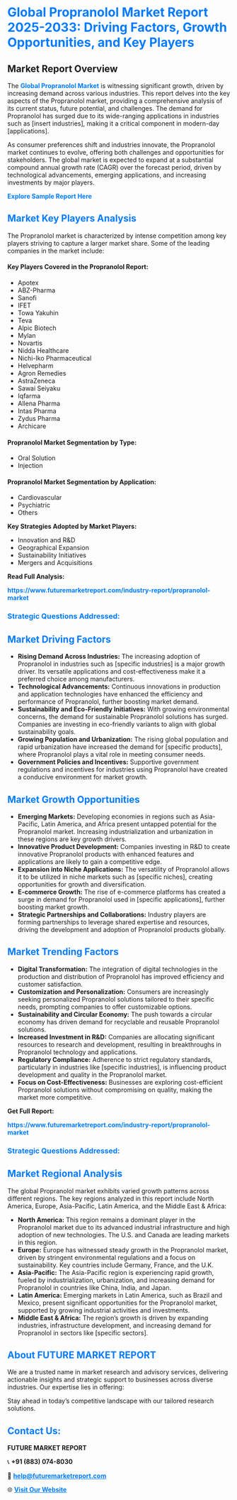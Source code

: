 <h1 style="color: #007BFF;">Global Propranolol Market Report 2025-2033: Driving Factors, Growth Opportunities, and Key Players</h1>

<section id="overview">
<h2>Market Report Overview</h2>
<p>The <a href="https://www.futuremarketreport.com/industry-report/propranolol-market" style="color: #007BFF; text-decoration: none;"><strong>Global Propranolol Market</strong></a> is witnessing significant growth, driven by increasing demand across various industries. This report delves into the key aspects of the Propranolol market, providing a comprehensive analysis of its current status, future potential, and challenges. The demand for Propranolol has surged due to its wide-ranging applications in industries such as [insert industries], making it a critical component in modern-day [applications].</p>
<p>As consumer preferences shift and industries innovate, the Propranolol market continues to evolve, offering both challenges and opportunities for stakeholders. The global market is expected to expand at a substantial compound annual growth rate (CAGR) over the forecast period, driven by technological advancements, emerging applications, and increasing investments by major players.</p>
</section>

<section id="overview">
<p><a href="https://www.futuremarketreport.com/request-sample/reportId=77939" style="color: #007BFF; text-decoration: none;"><strong>Explore Sample Report Here</strong></a></p>
</section>

<section id="key-players">
<h2 style="color: #007BFF;">Market Key Players Analysis</h2>
<p>The Propranolol market is characterized by intense competition among key players striving to capture a larger market share. Some of the leading companies in the market include:</p>
<h4>Key Players Covered in the Propranolol Report:</h4>
<ul><li>Apotex</li><li>ABZ-Pharma</li><li>Sanofi</li><li>IFET</li><li>Towa Yakuhin</li><li>Teva</li><li>Alpic Biotech</li><li>Mylan</li><li>Novartis</li><li>Nidda Healthcare</li><li>Nichi-Iko Pharmaceutical</li><li>Helvepharm</li><li>Agron Remedies</li><li>AstraZeneca</li><li>Sawai Seiyaku</li><li>Iqfarma</li><li>Allena Pharma</li><li>Intas Pharma</li><li>Zydus Pharma</li><li>Archicare</li></ul>
<h4>Propranolol Market Segmentation by Type:</h4>
<ul><li>Oral Solution</li><li>Injection</li></ul>

<h4>Propranolol Market Segmentation by Application:</h4>
<ul><li>Cardiovascular</li><li>Psychiatric</li><li>Others</li></ul>
<p><strong>Key Strategies Adopted by Market Players:</strong></p>
<ul>
<li>Innovation and R&D</li>
<li>Geographical Expansion</li>
<li>Sustainability Initiatives</li>
<li>Mergers and Acquisitions</li>
</ul>
</section>

<section>
<p><strong>Read Full Analysis: </strong></p><a href="https://www.futuremarketreport.com/industry-report/propranolol-market" style="color: #007BFF; text-decoration: none;"><strong>https://www.futuremarketreport.com/industry-report/propranolol-market</strong></a>
<h3 style="color: #007BFF;">Strategic Questions Addressed:</h3>
</section>

<section id="driving-factors">
<h2 style="color: #007BFF;">Market Driving Factors</h2>
<ul>
<li><strong>Rising Demand Across Industries:</strong> The increasing adoption of Propranolol in industries such as [specific industries] is a major growth driver. Its versatile applications and cost-effectiveness make it a preferred choice among manufacturers.</li>
<li><strong>Technological Advancements:</strong> Continuous innovations in production and application technologies have enhanced the efficiency and performance of Propranolol, further boosting market demand.</li>
<li><strong>Sustainability and Eco-Friendly Initiatives:</strong> With growing environmental concerns, the demand for sustainable Propranolol solutions has surged. Companies are investing in eco-friendly variants to align with global sustainability goals.</li>
<li><strong>Growing Population and Urbanization:</strong> The rising global population and rapid urbanization have increased the demand for [specific products], where Propranolol plays a vital role in meeting consumer needs.</li>
<li><strong>Government Policies and Incentives:</strong> Supportive government regulations and incentives for industries using Propranolol have created a conducive environment for market growth.</li>
</ul>
</section>

<section id="growth-opportunities">
<h2 style="color: #007BFF;">Market Growth Opportunities</h2>
<ul>
<li><strong>Emerging Markets:</strong> Developing economies in regions such as Asia-Pacific, Latin America, and Africa present untapped potential for the Propranolol market. Increasing industrialization and urbanization in these regions are key growth drivers.</li>
<li><strong>Innovative Product Development:</strong> Companies investing in R&D to create innovative Propranolol products with enhanced features and applications are likely to gain a competitive edge.</li>
<li><strong>Expansion into Niche Applications:</strong> The versatility of Propranolol allows it to be utilized in niche markets such as [specific niches], creating opportunities for growth and diversification.</li>
<li><strong>E-commerce Growth:</strong> The rise of e-commerce platforms has created a surge in demand for Propranolol used in [specific applications], further boosting market growth.</li>
<li><strong>Strategic Partnerships and Collaborations:</strong> Industry players are forming partnerships to leverage shared expertise and resources, driving the development and adoption of Propranolol products globally.</li>
</ul>
</section>

<section id="trending-factors">
<h2 style="color: #007BFF;">Market Trending Factors</h2>
<ul>
<li><strong>Digital Transformation:</strong> The integration of digital technologies in the production and distribution of Propranolol has improved efficiency and customer satisfaction.</li>
<li><strong>Customization and Personalization:</strong> Consumers are increasingly seeking personalized Propranolol solutions tailored to their specific needs, prompting companies to offer customizable options.</li>
<li><strong>Sustainability and Circular Economy:</strong> The push towards a circular economy has driven demand for recyclable and reusable Propranolol solutions.</li>
<li><strong>Increased Investment in R&D:</strong> Companies are allocating significant resources to research and development, resulting in breakthroughs in Propranolol technology and applications.</li>
<li><strong>Regulatory Compliance:</strong> Adherence to strict regulatory standards, particularly in industries like [specific industries], is influencing product development and quality in the Propranolol market.</li>
<li><strong>Focus on Cost-Effectiveness:</strong> Businesses are exploring cost-efficient Propranolol solutions without compromising on quality, making the market more competitive.</li>
</ul>
</section>

<section>
<p><strong>Get Full Report: </strong></p><a href="https://www.futuremarketreport.com/industry-report/propranolol-market" style="color: #007BFF; text-decoration: none;"><strong>https://www.futuremarketreport.com/industry-report/propranolol-market</strong></a>
<h3 style="color: #007BFF;">Strategic Questions Addressed:</h3>
</section>


<section id="regional-analysis">
<h2 style="color: #007BFF;">Market Regional Analysis</h2>
<p>The global Propranolol market exhibits varied growth patterns across different regions. The key regions analyzed in this report include North America, Europe, Asia-Pacific, Latin America, and the Middle East & Africa:</p>
<ul>
<li><strong>North America:</strong> This region remains a dominant player in the Propranolol market due to its advanced industrial infrastructure and high adoption of new technologies. The U.S. and Canada are leading markets in this region.</li>
<li><strong>Europe:</strong> Europe has witnessed steady growth in the Propranolol market, driven by stringent environmental regulations and a focus on sustainability. Key countries include Germany, France, and the U.K.</li>
<li><strong>Asia-Pacific:</strong> The Asia-Pacific region is experiencing rapid growth, fueled by industrialization, urbanization, and increasing demand for Propranolol in countries like China, India, and Japan.</li>
<li><strong>Latin America:</strong> Emerging markets in Latin America, such as Brazil and Mexico, present significant opportunities for the Propranolol market, supported by growing industrial activities and investments.</li>
<li><strong>Middle East & Africa:</strong> The region’s growth is driven by expanding industries, infrastructure development, and increasing demand for Propranolol in sectors like [specific sectors].</li>
</ul>
</section>

<footer>
<h2 style="color: #007BFF;">About FUTURE MARKET REPORT</h2>
<p>We are a trusted name in market research and advisory services, delivering actionable insights and strategic support to businesses across diverse industries. Our expertise lies in offering:</p>

<p>Stay ahead in today’s competitive landscape with our tailored research solutions.</p>

<h2 style="color: #007BFF;">Contact Us:</h2>
<p><strong>FUTURE MARKET REPORT</strong></p>
<p>📞 <strong>+91 (883) 074-8030</strong></p>
<p>📧 <strong><a href="mailto:help@futuremarketreport.com" style="color: #007BFF;">help@futuremarketreport.com</a></strong></p>
<p>🌐 <strong><a href="https://www.futuremarketreport.com/" style="color: #007BFF;">Visit Our Website</a></strong></p>
</footer>